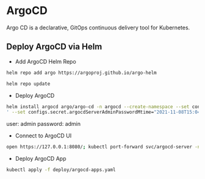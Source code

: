 # ArgoCD

Argo CD is a declarative, GitOps continuous delivery tool for Kubernetes.

## Deploy ArgoCD via Helm

- Add ArgoCD Helm Repo

``` bash
helm repo add argo https://argoproj.github.io/argo-helm
```

``` bash
helm repo update
```

- Deploy ArgoCD

``` bash
helm install argocd argo/argo-cd -n argocd --create-namespace --set configs.secret.argocdServerAdminPassword='$2a$12$npJqjPYeo8876hV6mmUL5.7/Mrly/2bBk.P3Uf8a.NGNUu6qkGbNG
' --set configs.secret.argocdServerAdminPasswordMtime="2021-11-08T15:04:05Z"
```

user: admin
password: admin

- Connect to ArgoCD UI

``` bash
open https://127.0.0.1:8080/; kubectl port-forward svc/argocd-server -n argocd 8080:80
```

- Deploy ArgoCD App

``` bash
kubectl apply -f deploy/argocd-apps.yaml
```
 